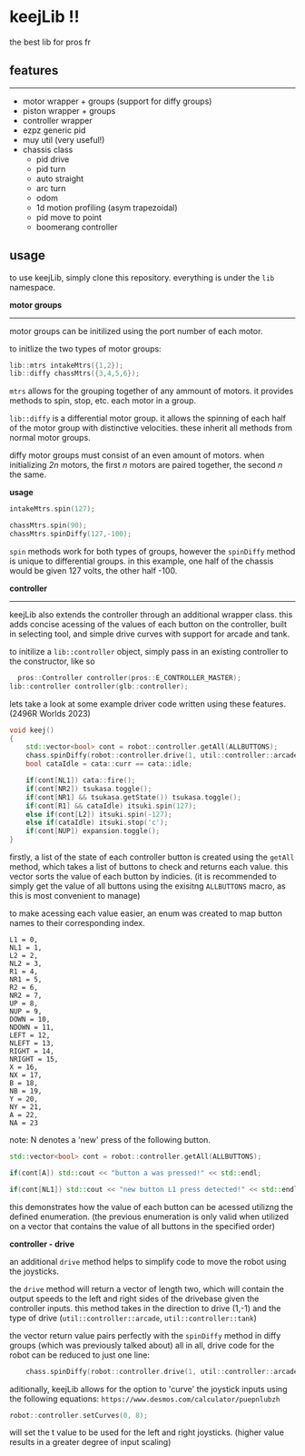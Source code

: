 # keejLib !!
the best lib for pros fr

**features**
-
---
- motor wrapper + groups (support for diffy groups)
- piston wrapper + groups
- controller wrapper
- ezpz generic pid
- muy util (very useful!)
- chassis class
  - pid drive
  - pid turn
  - auto straight
  - arc turn
  - odom
  - 1d motion profiling (asym trapezoidal)
  - pid move to point
  - boomerang controller

**usage**
-
to use keejLib, simply clone this repository. everything is under the `lib` namespace.

**motor groups**

---

motor groups can be initilized using the port number of each motor.

to initlize the two types of motor groups:
```cpp
lib::mtrs intakeMtrs({1,2});
lib::diffy chassMtrs({3,4,5,6});
```
`mtrs` allows for the grouping together of any ammount of motors. it provides methods to spin, stop, etc. each motor in a group. 

`lib::diffy` is a differential motor group. it allows the spinning of each half of the motor group with distinctive velocities. these inherit all methods from normal motor groups. 

diffy motor groups must consist of an even amount of motors. when initializing *2n* motors, the first *n* motors are paired together, the second *n* the same.


**usage**

```cpp
intakeMtrs.spin(127);

chassMtrs.spin(90);
chassMtrs.spinDiffy(127,-100);
```

`spin` methods work for both types of groups, however the `spinDiffy` method is unique to differential groups. in this example, one half of the chassis would be given 127 volts, the other half -100.

**controller**

---
keejLib also extends the controller through an additional wrapper class. this adds concise acessing of the values of each button on the controller, built in selecting tool, and simple drive curves with support for arcade and tank.

to initilize a `lib::controller` object, simply pass in an existing controller to the constructor, like so
```cpp
  pros::Controller controller(pros::E_CONTROLLER_MASTER);
lib::controller controller(glb::controller);
```
lets take a look at some example driver code written using these features. (2496R Worlds 2023)

```cpp
void keej()
{
    std::vector<bool> cont = robot::controller.getAll(ALLBUTTONS);
    chass.spinDiffy(robot::controller.drive(1, util::controller::arcade));
    bool cataIdle = cata::curr == cata::idle;

    if(cont[NL1]) cata::fire();
    if(cont[NR2]) tsukasa.toggle();
    if(cont[NR1] && tsukasa.getState()) tsukasa.toggle();
    if(cont[R1] && cataIdle) itsuki.spin(127);
    else if(cont[L2]) itsuki.spin(-127);
    else if(cataIdle) itsuki.stop('c');
    if(cont[NUP]) expansion.toggle();
}
```

firstly, a list of the state of each controller button is created using the `getAll` method, which takes a list of buttons to check and returns each value. this vector sorts the value of each button by indicies. (it is recommended to simply get the value of all buttons using the exisitng `ALLBUTTONS` macro, as this is most convenient to manage)

to make acessing each value easier, an enum was created to map button names to their corresponding index.
```
L1 = 0,
NL1 = 1,
L2 = 2,
NL2 = 3,
R1 = 4,
NR1 = 5,
R2 = 6,
NR2 = 7,
UP = 8,
NUP = 9,
DOWN = 10,
NDOWN = 11,
LEFT = 12,
NLEFT = 13,
RIGHT = 14,
NRIGHT = 15,
X = 16,
NX = 17,
B = 18,
NB = 19,
Y = 20,
NY = 21,
A = 22,
NA = 23 
```
note: N denotes a 'new' press of the following button.

```cpp
std::vector<bool> cont = robot::controller.getAll(ALLBUTTONS);

if(cont[A]) std::cout << "button a was pressed!" << std::endl;

if(cont[NL1]) std::cout << "new button L1 press detected!" << std::endl;
```
this demonstrates how the value of each button can be acessed utilizng the defined enumeration. (the previous enumeration is only valid when utilized on a vector that contains the value of all buttons in the specified order)

**controller - drive**

an additional `drive` method helps to simplify code to move the robot using the joysticks. 

the `drive` method will return a vector of length two, which will contain the output speeds to the left and right sides of the drivebase given the controller inputs. this method takes in the direction to drive (1,-1) and the type of drive (`util::controller::arcade`, `util::controller::tank`)

the vector return value pairs perfectly with the `spinDiffy` method in diffy groups (which was previously talked about) all in all, drive code for the robot can be reduced to just one line:

```cpp
    chass.spinDiffy(robot::controller.drive(1, util::controller::arcade)
```

aditionally, keejLib allows for the option to 'curve' the joystick inputs using the following equations: `https://www.desmos.com/calculator/puepnlubzh`

```cpp
robot::controller.setCurves(0, 8);
```
will set the t value to be used for the left and right joysticks. (higher value results in a greater degree of input scaling)